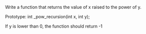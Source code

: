 Write a function that returns the value of x raised to the power of y.



Prototype: int _pow_recursion(int x, int y);

If y is lower than 0, the function should return -1
